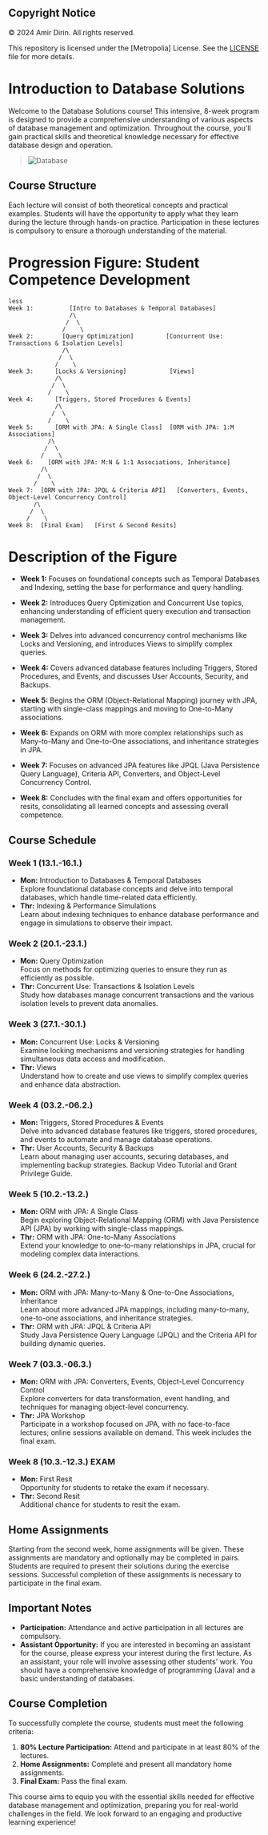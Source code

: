 ## Copyright Notice

© 2024 Amir Dirin. All rights reserved.

This repository is licensed under the [Metropolia] License. See the [LICENSE](./LICENSE) file for more details.



# Introduction to Database Solutions

Welcome to the Database Solutions course! This intensive, 8-week program is designed to provide a comprehensive understanding of various aspects of database management and optimization. Throughout the course, you'll gain practical skills and theoretical knowledge necessary for effective database design and operation.

> ![Database](/images/join.gif)

## Course Structure

Each lecture will consist of both theoretical concepts and practical examples. Students will have the opportunity to apply what they learn during the lecture through hands-on practice. Participation in these lectures is compulsory to ensure a thorough understanding of the material.

# Progression Figure: Student Competence Development
````less
less
Week 1:          [Intro to Databases & Temporal Databases]
                 /\
                /  \
               /    \
Week 2:        [Query Optimization]         [Concurrent Use: Transactions & Isolation Levels]
               /\
              /  \
             /    \
Week 3:      [Locks & Versioning]            [Views]
             /\
            /  \
           /    \
Week 4:      [Triggers, Stored Procedures & Events]
             /\
            /  \
           /    \
Week 5:      [ORM with JPA: A Single Class]  [ORM with JPA: 1:M Associations]
           /\
          /  \
         /    \
Week 6:    [ORM with JPA: M:N & 1:1 Associations, Inheritance]
         /\
        /  \
       /    \
Week 7:  [ORM with JPA: JPQL & Criteria API]   [Converters, Events, Object-Level Concurrency Control]
       /\
      /  \
     /    \
Week 8:  [Final Exam]   [First & Second Resits]

````
# Description of the Figure

- **Week 1:** Focuses on foundational concepts such as Temporal Databases and Indexing, setting the base for performance and query handling.

- **Week 2:** Introduces Query Optimization and Concurrent Use topics, enhancing understanding of efficient query execution and transaction management.

- **Week 3:** Delves into advanced concurrency control mechanisms like Locks and Versioning, and introduces Views to simplify complex queries.

- **Week 4:** Covers advanced database features including Triggers, Stored Procedures, and Events, and discusses User Accounts, Security, and Backups.

- **Week 5:** Begins the ORM (Object-Relational Mapping) journey with JPA, starting with single-class mappings and moving to One-to-Many associations.

- **Week 6:** Expands on ORM with more complex relationships such as Many-to-Many and One-to-One associations, and inheritance strategies in JPA.

- **Week 7:** Focuses on advanced JPA features like JPQL (Java Persistence Query Language), Criteria API, Converters, and Object-Level Concurrency Control.

- **Week 8:** Concludes with the final exam and offers opportunities for resits, consolidating all learned concepts and assessing overall competence.


## Course Schedule

### Week 1 (13.1.-16.1.)

- **Mon:** Introduction to Databases & Temporal Databases  
  Explore foundational database concepts and delve into temporal databases, which handle time-related data efficiently.
- **Thr:** Indexing & Performance Simulations  
  Learn about indexing techniques to enhance database performance and engage in simulations to observe their impact.

### Week 2 (20.1.-23.1.)

- **Mon:** Query Optimization  
  Focus on methods for optimizing queries to ensure they run as efficiently as possible.
- **Thr:** Concurrent Use: Transactions & Isolation Levels  
  Study how databases manage concurrent transactions and the various isolation levels to prevent data anomalies.

### Week 3 (27.1.-30.1.)

- **Mon:** Concurrent Use: Locks & Versioning  
  Examine locking mechanisms and versioning strategies for handling simultaneous data access and modification.
- **Thr:** Views  
  Understand how to create and use views to simplify complex queries and enhance data abstraction.

### Week 4 (03.2.-06.2.)

- **Mon:** Triggers, Stored Procedures & Events  
  Delve into advanced database features like triggers, stored procedures, and events to automate and manage database operations.
- **Thr:** User Accounts, Security & Backups  
  Learn about managing user accounts, securing databases, and implementing backup strategies. Backup Video Tutorial and Grant Privilege Guide.

### Week 5 (10.2.-13.2.)

- **Mon:** ORM with JPA: A Single Class  
  Begin exploring Object-Relational Mapping (ORM) with Java Persistence API (JPA) by working with single-class mappings.
- **Thr:** ORM with JPA: One-to-Many Associations  
  Extend your knowledge to one-to-many relationships in JPA, crucial for modeling complex data interactions.

### Week 6 (24.2.-27.2.)

- **Mon:** ORM with JPA: Many-to-Many & One-to-One Associations, Inheritance  
  Learn about more advanced JPA mappings, including many-to-many, one-to-one associations, and inheritance strategies.
- **Thr:** ORM with JPA: JPQL & Criteria API  
  Study Java Persistence Query Language (JPQL) and the Criteria API for building dynamic queries.

### Week 7 (03.3.-06.3.)

- **Mon:** ORM with JPA: Converters, Events, Object-Level Concurrency Control  
  Explore converters for data transformation, event handling, and techniques for managing object-level concurrency.
- **Thr:** JPA Workshop  
  Participate in a workshop focused on JPA, with no face-to-face lectures; online sessions available on demand. This week includes the final exam.

### Week 8 (10.3.-12.3.) **EXAM**

- **Mon:** First Resit  
  Opportunity for students to retake the exam if necessary.
- **Thr:** Second Resit  
  Additional chance for students to resit the exam.

## Home Assignments

Starting from the second week, home assignments will be given. These assignments are mandatory and optionally may be completed in pairs. Students are required to present their solutions during the exercise sessions. Successful completion of these assignments is necessary to participate in the final exam.

## Important Notes

- **Participation:** Attendance and active participation in all lectures are compulsory.
- **Assistant Opportunity:** If you are interested in becoming an assistant for the course, please express your interest during the first lecture. As an assistant, your role will involve assessing other students' work. You should have a comprehensive knowledge of programming (Java) and a basic understanding of databases.

## Course Completion

To successfully complete the course, students must meet the following criteria:

1. **80% Lecture Participation:** Attend and participate in at least 80% of the lectures.
2. **Home Assignments:** Complete and present all mandatory home assignments.
3. **Final Exam:** Pass the final exam.

This course aims to equip you with the essential skills needed for effective database management and optimization, preparing you for real-world challenges in the field. We look forward to an engaging and productive learning experience!
